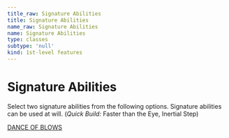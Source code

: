 ```yaml
---
title_raw: Signature Abilities
title: Signature Abilities
name_raw: Signature Abilities
name: Signature Abilities
type: classes
subtype: 'null'
kind: 1st-level features
---
```


# Signature Abilities

Select two signature abilities from the following options. Signature abilities can be used at will. (*Quick Build:* Faster than the Eye, Inertial Step)

[DANCE OF BLOWS](./Dance%20Of%20Blows.md)
